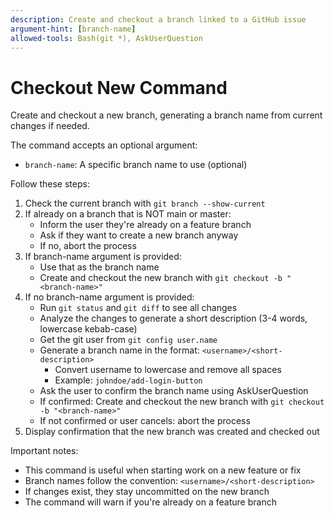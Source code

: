 ```yaml
---
description: Create and checkout a branch linked to a GitHub issue
argument-hint: [branch-name]
allowed-tools: Bash(git *), AskUserQuestion
---
```


# Checkout New Command

Create and checkout a new branch, generating a branch name from current changes if needed.

The command accepts an optional argument:
- `branch-name`: A specific branch name to use (optional)

Follow these steps:
1. Check the current branch with `git branch --show-current`
2. If already on a branch that is NOT main or master:
   - Inform the user they're already on a feature branch
   - Ask if they want to create a new branch anyway
   - If no, abort the process
3. If branch-name argument is provided:
   - Use that as the branch name
   - Create and checkout the new branch with `git checkout -b "<branch-name>"`
4. If no branch-name argument is provided:
   - Run `git status` and `git diff` to see all changes
   - Analyze the changes to generate a short description (3-4 words, lowercase kebab-case)
   - Get the git user from `git config user.name`
   - Generate a branch name in the format: `<username>/<short-description>`
     - Convert username to lowercase and remove all spaces
     - Example: `johndoe/add-login-button`
   - Ask the user to confirm the branch name using AskUserQuestion
   - If confirmed: Create and checkout the new branch with `git checkout -b "<branch-name>"`
   - If not confirmed or user cancels: abort the process
5. Display confirmation that the new branch was created and checked out

Important notes:
- This command is useful when starting work on a new feature or fix
- Branch names follow the convention: `<username>/<short-description>`
- If changes exist, they stay uncommitted on the new branch
- The command will warn if you're already on a feature branch

